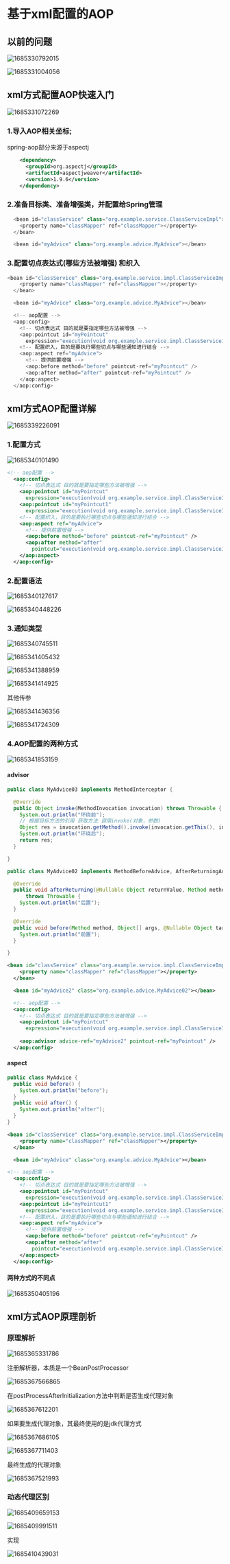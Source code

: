 # 基于xml配置的AOP

## 以前的问题 

![1685330792015](image/23-05-29-基于xml配置的AOP/1685330792015.png)

![1685331004056](image/23-05-29-基于xml配置的AOP/1685331004056.png) 

## xml方式配置AOP快速入门 

![1685331072269](image/23-05-29-基于xml配置的AOP/1685331072269.png)

### 1.导入AOP相关坐标;

spring-aop部分来源于aspectj

```xml
    <dependency>
      <groupId>org.aspectj</groupId>
      <artifactId>aspectjweaver</artifactId>
      <version>1.9.6</version>
    </dependency>
```

### 2.准备目标类、准备增强类，并配置给Spring管理

```java
  <bean id="classService" class="org.example.service.ClassServiceImpl">
    <property name="classMapper" ref="classMapper"></property>
  </bean>

  <bean id="myAdvice" class="org.example.advice.MyAdvice"></bean>
```

### 3.配置切点表达式(哪些方法被增强) 和织入

```java
<bean id="classService" class="org.example.service.impl.ClassServiceImpl">
    <property name="classMapper" ref="classMapper"></property>
  </bean>

  <bean id="myAdvice" class="org.example.advice.MyAdvice"></bean>

  <!-- aop配置 -->
  <aop:config>
    <!-- 切点表达式 目的就是要指定哪些方法被增强 -->
    <aop:pointcut id="myPointcut"
      expression="execution(void org.example.service.impl.ClassServiceImpl.show())" />
    <!-- 配置织入，目的是要执行哪些切点与哪些通知进行结合 -->
    <aop:aspect ref="myAdvice">
      <!-- 提供前置增强 -->
      <aop:before method="before" pointcut-ref="myPointcut" />
      <aop:after method="after" pointcut-ref="myPointcut" />
    </aop:aspect>
  </aop:config>
```

## xml方式AOP配置详解

![1685339226091](image/23-05-29-基于xml配置的AOP/1685339226091.png)

### 1.配置方式

![1685340101490](image/23-05-29-基于xml配置的AOP/1685340101490.png)

```xml
<!-- aop配置 -->
  <aop:config>
    <!-- 切点表达式 目的就是要指定哪些方法被增强 -->
    <aop:pointcut id="myPointcut"
      expression="execution(void org.example.service.impl.ClassServiceImpl.show())" />
    <aop:pointcut id="myPointcut1"
      expression="execution(void org.example.service.impl.ClassServiceImpl.show1())" />
    <!-- 配置织入，目的是要执行哪些切点与哪些通知进行结合 -->
    <aop:aspect ref="myAdvice">
      <!-- 提供前置增强 -->
      <aop:before method="before" pointcut-ref="myPointcut" />
      <aop:after method="after"
        pointcut="execution(void org.example.service.impl.ClassServiceImpl.show1())" />
    </aop:aspect>
  </aop:config>
```

### 2.配置语法

![1685340127617](image/23-05-29-基于xml配置的AOP/1685340127617.png)

![1685340448226](image/23-05-29-基于xml配置的AOP/1685340448226.png)

### 3.通知类型

![1685340745511](image/23-05-29-基于xml配置的AOP/1685340745511.png)

![1685341405432](image/23-05-29-基于xml配置的AOP/1685341405432.png)

![1685341388959](image/23-05-29-基于xml配置的AOP/1685341388959.png)

![1685341414925](image/23-05-29-基于xml配置的AOP/1685341414925.png)

其他传参

![1685341436356](image/23-05-29-基于xml配置的AOP/1685341436356.png)

![1685341724309](image/23-05-29-基于xml配置的AOP/1685341724309.png)

### 4.AOP配置的两种方式

![1685341853159](image/23-05-29-基于xml配置的AOP/1685341853159.png)

#### advisor

```java
public class MyAdvice03 implements MethodInterceptor {

  @Override
  public Object invoke(MethodInvocation invocation) throws Throwable {
    System.out.println("环绕前");
    // 根据目标方法的引用 获取方法 调用invoke(对象，参数)
    Object res = invocation.getMethod().invoke(invocation.getThis(), invocation.getArguments());
    System.out.println("环绕后");
    return res;
  }

}
```

```java
public class MyAdvice02 implements MethodBeforeAdvice, AfterReturningAdvice {

  @Override
  public void afterReturning(@Nullable Object returnValue, Method method, Object[] args, @Nullable Object target)
      throws Throwable {
    System.out.println("后置");
  }

  @Override
  public void before(Method method, Object[] args, @Nullable Object target) throws Throwable {
    System.out.println("前置");
  }

}
```

```xml
<bean id="classService" class="org.example.service.impl.ClassServiceImpl">
    <property name="classMapper" ref="classMapper"></property>
  </bean>

  <bean id="myAdvice2" class="org.example.advice.MyAdvice02"></bean>

  <!-- aop配置 -->
  <aop:config>
    <!-- 切点表达式 目的就是要指定哪些方法被增强 -->
    <aop:pointcut id="myPointcut"
      expression="execution(void org.example.service.impl.ClassServiceImpl.show())" />
  
    <aop:advisor advice-ref="myAdvice2" pointcut-ref="myPointcut" />
  </aop:config>
```

#### aspect

```java
public class MyAdvice {
  public void before() {
    System.out.println("before");
  }
  public void after() {
    System.out.println("after");
  }
}
```

```xml
<bean id="classService" class="org.example.service.impl.ClassServiceImpl">
    <property name="classMapper" ref="classMapper"></property>
  </bean>

  <bean id="myAdvice" class="org.example.advice.MyAdvice"></bean>

<!-- aop配置 -->
  <aop:config>
    <!-- 切点表达式 目的就是要指定哪些方法被增强 -->
    <aop:pointcut id="myPointcut"
      expression="execution(void org.example.service.impl.ClassServiceImpl.show())" />
    <aop:pointcut id="myPointcut1"
      expression="execution(void org.example.service.impl.ClassServiceImpl.show1())" />
    <!-- 配置织入，目的是要执行哪些切点与哪些通知进行结合 -->
    <aop:aspect ref="myAdvice">
      <!-- 提供前置增强 -->
      <aop:before method="before" pointcut-ref="myPointcut" />
      <aop:after method="after"
        pointcut="execution(void org.example.service.impl.ClassServiceImpl.show1())" />
    </aop:aspect>
  </aop:config>
```

#### 两种方式的不同点

![1685350405196](image/23-05-29-基于xml配置的AOP/1685350405196.png)

## xml方式AOP原理剖析

### 原理解析

![1685365331786](image/23-05-29-基于xml配置的AOP/1685365331786.png)

注册解析器，本质是一个BeanPostProcessor

![1685367566865](image/23-05-29-基于xml配置的AOP/1685367566865.png)

在postProcessAfterlnitialization方法中判断是否生成代理对象

![1685367612201](image/23-05-29-基于xml配置的AOP/1685367612201.png)

如果要生成代理对象，其最终使用的是jdk代理方式

![1685367686105](image/23-05-29-基于xml配置的AOP/1685367686105.png)

![1685367711403](image/23-05-29-基于xml配置的AOP/1685367711403.png)

最终生成的代理对象

![1685367521993](image/23-05-29-基于xml配置的AOP/1685367521993.png)

### 动态代理区别

![1685409659153](image/23-05-29-基于xml配置的AOP/1685409659153.png)

![1685409991511](image/23-05-29-基于xml配置的AOP/1685409991511.png)

实现

![1685410439031](image/23-05-29-基于xml配置的AOP/1685410439031.png)
